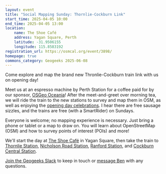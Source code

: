 ```yaml
---
layout: event
title: "Social Mapping Sunday: Thornlie-Cockburn Link"
start_time: 2025-04-05 10:00
end_time: 2025-04-05 13:00
location:
    name: The Shoe Café
    address: Yagan Square, Perth
    latitude: -31.9506155
    longitude: 115.8583192
registration_url: https://osmcal.org/event/3898/
homepage: true
commons_category: Geogeeks 2025-06-08
---
```


Come explore and map the brand new Thronlie-Cockburn train link with us on opening day!

Meet us at an espresso machine by Perth Station for a coffee paid for by our sponsor, [OSGeo Oceania][osgeo]! After the meet-and-greet over morning tea, we will ride the train to the new stations to survey and map them in OSM, as well as enjoying the [opening day celebrations][event-new-link]. I hear there are free sausage sizzles, and the trains are free (with a SmartRider) on Sundays.

Everyone is welcome; no mapping experience is necessary. Just bring a phone or tablet or a map to draw on. You will learn about OpenStreetMap (OSM) and how to survey points of interest (POIs) and more!

We'll start the day at [The Shoe Café][cafe] in Yagan Square, then take the train to [Thornlie Station][station-thornlie], [Nicholson Road Station][station-nicholson], [Ranford Station][station-ranford], and [Cockburn Central Station][station-cockburn].

[Join the Geogeeks Slack][slack] to keep in touch or [message Ben][msg-ben] with any questions.

[event-new-link]: https://metronet.wa.gov.au/news/latest-news/thornlie-cockburn-line-community-event-1
[station-thornlie]: https://www.openstreetmap.org/node/697317602
[station-nicholson]: https://www.openstreetmap.org/node/7976328392
[station-ranford]: https://www.openstreetmap.org/node/12870144929
[station-cockburn]: https://www.openstreetmap.org/node/662852799
[cafe]: https://www.openstreetmap.org/node/6988802659
[osgeo]: https://osgeo-oceania.org/
[msg-ben]: https://www.openstreetmap.org/message/new/BudgieInWA
[slack]: https://geogeeks.org/#contact
